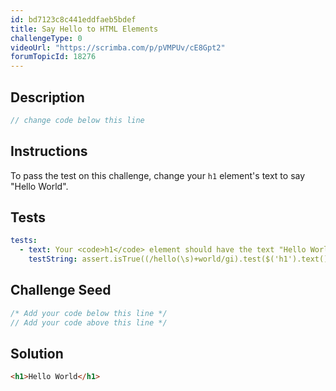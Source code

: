 ```yaml
---
id: bd7123c8c441eddfaeb5bdef
title: Say Hello to HTML Elements
challengeType: 0
videoUrl: "https://scrimba.com/p/pVMPUv/cE8Gpt2"
forumTopicId: 18276
---
```


## Description

<section id='description'>

```js
// change code below this line
```

</section>

## Instructions

<section id='instructions'>
To pass the test on this challenge, change your <code>h1</code> element's text to say "Hello World".
</section>

## Tests

<section id='tests'>

```yml
tests:
  - text: Your <code>h1</code> element should have the text "Hello World".
    testString: assert.isTrue((/hello(\s)+world/gi).test($('h1').text()));
```

</section>

## Challenge Seed

<section id='challengeSeed'>

<div id='js-seed'>

```js
/* Add your code below this line */
// Add your code above this line */
```

</div>

</section>

## Solution

<section id='solution'>

```html
<h1>Hello World</h1>
```

</section>

